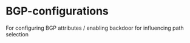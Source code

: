 # BGP-configurations
For configuring BGP attributes / enabling backdoor for influencing path selection
